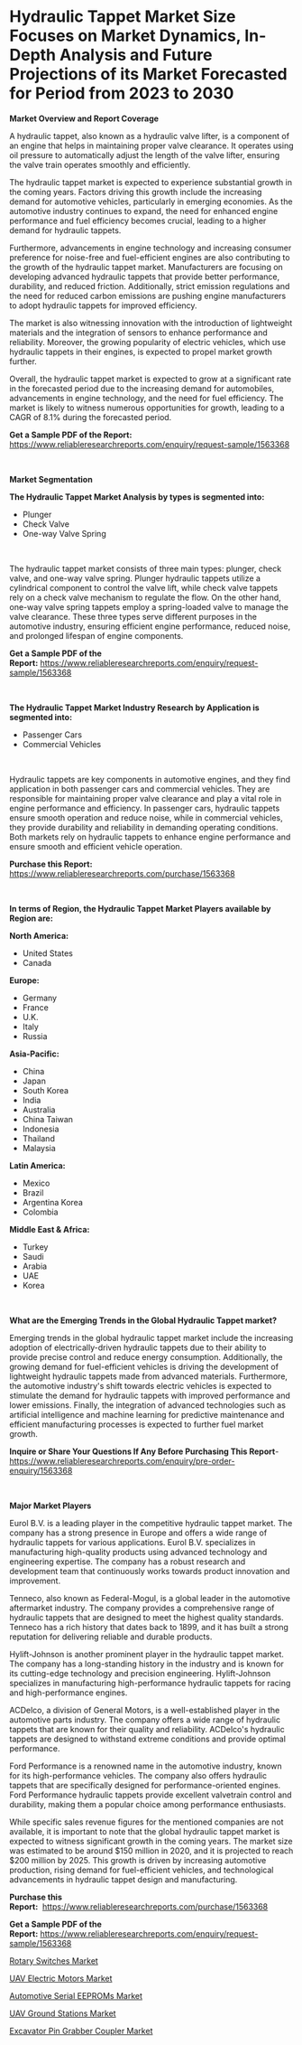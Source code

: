 <p><h1>Hydraulic Tappet Market Size Focuses on Market Dynamics, In-Depth Analysis and Future Projections of its Market Forecasted for Period from 2023 to 2030</h1></p><p><strong>Market Overview and Report Coverage</strong></p>
<p><p>A hydraulic tappet, also known as a hydraulic valve lifter, is a component of an engine that helps in maintaining proper valve clearance. It operates using oil pressure to automatically adjust the length of the valve lifter, ensuring the valve train operates smoothly and efficiently.</p><p>The hydraulic tappet market is expected to experience substantial growth in the coming years. Factors driving this growth include the increasing demand for automotive vehicles, particularly in emerging economies. As the automotive industry continues to expand, the need for enhanced engine performance and fuel efficiency becomes crucial, leading to a higher demand for hydraulic tappets.</p><p>Furthermore, advancements in engine technology and increasing consumer preference for noise-free and fuel-efficient engines are also contributing to the growth of the hydraulic tappet market. Manufacturers are focusing on developing advanced hydraulic tappets that provide better performance, durability, and reduced friction. Additionally, strict emission regulations and the need for reduced carbon emissions are pushing engine manufacturers to adopt hydraulic tappets for improved efficiency.</p><p>The market is also witnessing innovation with the introduction of lightweight materials and the integration of sensors to enhance performance and reliability. Moreover, the growing popularity of electric vehicles, which use hydraulic tappets in their engines, is expected to propel market growth further.</p><p>Overall, the hydraulic tappet market is expected to grow at a significant rate in the forecasted period due to the increasing demand for automobiles, advancements in engine technology, and the need for fuel efficiency. The market is likely to witness numerous opportunities for growth, leading to a CAGR of 8.1% during the forecasted period.</p></p>
<p><strong>Get a Sample PDF of the Report:</strong> <a href="https://www.reliableresearchreports.com/enquiry/request-sample/1563368">https://www.reliableresearchreports.com/enquiry/request-sample/1563368</a></p>
<p>&nbsp;</p>
<p><strong>Market Segmentation</strong></p>
<p><strong>The Hydraulic Tappet Market Analysis by types is segmented into:</strong></p>
<p><ul><li>Plunger</li><li>Check Valve</li><li>One-way Valve Spring</li></ul></p>
<p>&nbsp;</p>
<p><p>The hydraulic tappet market consists of three main types: plunger, check valve, and one-way valve spring. Plunger hydraulic tappets utilize a cylindrical component to control the valve lift, while check valve tappets rely on a check valve mechanism to regulate the flow. On the other hand, one-way valve spring tappets employ a spring-loaded valve to manage the valve clearance. These three types serve different purposes in the automotive industry, ensuring efficient engine performance, reduced noise, and prolonged lifespan of engine components.</p></p>
<p><strong>Get a Sample PDF of the Report:</strong>&nbsp;<a href="https://www.reliableresearchreports.com/enquiry/request-sample/1563368">https://www.reliableresearchreports.com/enquiry/request-sample/1563368</a></p>
<p>&nbsp;</p>
<p><strong>The Hydraulic Tappet Market Industry Research by Application is segmented into:</strong></p>
<p><ul><li>Passenger Cars</li><li>Commercial Vehicles</li></ul></p>
<p>&nbsp;</p>
<p><p>Hydraulic tappets are key components in automotive engines, and they find application in both passenger cars and commercial vehicles. They are responsible for maintaining proper valve clearance and play a vital role in engine performance and efficiency. In passenger cars, hydraulic tappets ensure smooth operation and reduce noise, while in commercial vehicles, they provide durability and reliability in demanding operating conditions. Both markets rely on hydraulic tappets to enhance engine performance and ensure smooth and efficient vehicle operation.</p></p>
<p><strong>Purchase this Report:</strong>&nbsp; <a href="https://www.reliableresearchreports.com/purchase/1563368">https://www.reliableresearchreports.com/purchase/1563368</a></p>
<p>&nbsp;</p>
<p><strong>In terms of Region, the Hydraulic Tappet Market Players available by Region are:</strong></p>
<p>
    <p> <strong> North America: </strong>
        <ul>
            <li>United States</li>
            <li>Canada</li>
        </ul>
        </p> 
    <p> <strong> Europe: </strong>
        <ul>
            <li>Germany</li>
            <li>France</li>
            <li>U.K.</li>
            <li>Italy</li>
            <li>Russia</li>
        </ul>
        </p> 
    <p> <strong> Asia-Pacific: </strong>
        <ul>
            <li>China</li>
            <li>Japan</li>
            <li>South Korea</li>
            <li>India</li>
            <li>Australia</li>
            <li>China Taiwan</li>
            <li>Indonesia</li>
            <li>Thailand</li>
            <li>Malaysia</li>
        </ul>
        </p> 
    <p> <strong> Latin America: </strong>
        <ul>
            <li>Mexico</li>
            <li>Brazil</li>
            <li>Argentina Korea</li>
            <li>Colombia</li>
        </ul>
        </p> 
    <p> <strong> Middle East & Africa: </strong>
        <ul>
            <li>Turkey</li>
            <li>Saudi</li>
            <li>Arabia</li>
            <li>UAE</li>
            <li>Korea</li>
        </ul>
    </p>
    </p>
<p>&nbsp;</p>
<p><strong>What are the Emerging Trends in the Global Hydraulic Tappet market?</strong></p>
<p><p>Emerging trends in the global hydraulic tappet market include the increasing adoption of electrically-driven hydraulic tappets due to their ability to provide precise control and reduce energy consumption. Additionally, the growing demand for fuel-efficient vehicles is driving the development of lightweight hydraulic tappets made from advanced materials. Furthermore, the automotive industry's shift towards electric vehicles is expected to stimulate the demand for hydraulic tappets with improved performance and lower emissions. Finally, the integration of advanced technologies such as artificial intelligence and machine learning for predictive maintenance and efficient manufacturing processes is expected to further fuel market growth.</p></p>
<p><strong>Inquire or Share Your Questions If Any Before Purchasing This Report</strong>- <a href="https://www.reliableresearchreports.com/enquiry/pre-order-enquiry/1563368">https://www.reliableresearchreports.com/enquiry/pre-order-enquiry/1563368</a></p>
<p>&nbsp;</p>
<p><strong>Major Market Players</strong></p>
<p><p>Eurol B.V. is a leading player in the competitive hydraulic tappet market. The company has a strong presence in Europe and offers a wide range of hydraulic tappets for various applications. Eurol B.V. specializes in manufacturing high-quality products using advanced technology and engineering expertise. The company has a robust research and development team that continuously works towards product innovation and improvement.</p><p>Tenneco, also known as Federal-Mogul, is a global leader in the automotive aftermarket industry. The company provides a comprehensive range of hydraulic tappets that are designed to meet the highest quality standards. Tenneco has a rich history that dates back to 1899, and it has built a strong reputation for delivering reliable and durable products.</p><p>Hylift-Johnson is another prominent player in the hydraulic tappet market. The company has a long-standing history in the industry and is known for its cutting-edge technology and precision engineering. Hylift-Johnson specializes in manufacturing high-performance hydraulic tappets for racing and high-performance engines.</p><p>ACDelco, a division of General Motors, is a well-established player in the automotive parts industry. The company offers a wide range of hydraulic tappets that are known for their quality and reliability. ACDelco's hydraulic tappets are designed to withstand extreme conditions and provide optimal performance. </p><p>Ford Performance is a renowned name in the automotive industry, known for its high-performance vehicles. The company also offers hydraulic tappets that are specifically designed for performance-oriented engines. Ford Performance hydraulic tappets provide excellent valvetrain control and durability, making them a popular choice among performance enthusiasts. </p><p>While specific sales revenue figures for the mentioned companies are not available, it is important to note that the global hydraulic tappet market is expected to witness significant growth in the coming years. The market size was estimated to be around $150 million in 2020, and it is projected to reach $200 million by 2025. This growth is driven by increasing automotive production, rising demand for fuel-efficient vehicles, and technological advancements in hydraulic tappet design and manufacturing.</p></p>
<p><strong>Purchase this Report:</strong>&nbsp;&nbsp;<a href="https://www.reliableresearchreports.com/purchase/1563368">https://www.reliableresearchreports.com/purchase/1563368</a></p>
<p></p>
<p><strong>Get a Sample PDF of the Report:</strong>&nbsp;<a href="https://www.reliableresearchreports.com/enquiry/request-sample/1563368">https://www.reliableresearchreports.com/enquiry/request-sample/1563368</a></p>
<p><p><a href="https://medium.com/@jeremybates83/rotary-switches-market-share-evolution-and-market-growth-trends-2023-2030-4e5188b55b69">Rotary Switches Market</a></p><p><a href="https://www.linkedin.com/pulse/uav-electric-motors-market-size-2023-2030-global-industrial-xsi4e/">UAV Electric Motors Market</a></p><p><a href="https://github.com/gdfhhhj/Market-Research-Report-List-1/blob/main/automotive-serial-eeproms-market.md">Automotive Serial EEPROMs Market</a></p><p><a href="https://www.linkedin.com/pulse/uav-ground-stations-market-size-share-amp-trends-analysis-zwome/">UAV Ground Stations Market</a></p><p><a href="https://github.com/gulaimolin/Market-Research-Report-List-1/blob/main/excavator-pin-grabber-coupler-market.md">Excavator Pin Grabber Coupler Market</a></p></p>